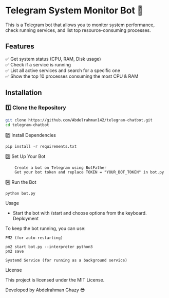 # Telegram System Monitor Bot 🚀  

This is a Telegram bot that allows you to monitor system performance, check running services, and list top resource-consuming processes.

## Features  
✅ Get system status (CPU, RAM, Disk usage)  
✅ Check if a service is running  
✅ List all active services and search for a specific one  
✅ Show the top 10 processes consuming the most CPU & RAM  

## Installation  

### 1️⃣ Clone the Repository  
```bash
git clone https://github.com/Abdelrahman142/telegram-chatbot.git
cd telegram-chatbot
```
2️⃣ Install Dependencies
```
pip install -r requirements.txt
```
3️⃣ Set Up Your Bot
```
    Create a bot on Telegram using BotFather
    Get your bot token and replace TOKEN = "YOUR_BOT_TOKEN" in bot.py
```
4️⃣ Run the Bot
```
python bot.py
```
Usage

- Start the bot with /start and choose options from the keyboard.
Deployment

To keep the bot running, you can use:

    PM2 (for auto-restarting)

    pm2 start bot.py --interpreter python3
    pm2 save

    Systemd Service (for running as a background service)

License

This project is licensed under the MIT License.

Developed by Abdelrahman Ghazy 😎
